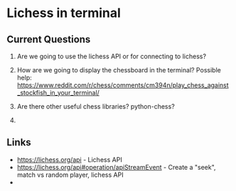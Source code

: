 # Lichess in terminal

## Current Questions

1. Are we going to use the lichess API or for connecting to lichess?
2. How are we going to display the chessboard in the terminal?
Possible help: https://www.reddit.com/r/chess/comments/cm394n/play_chess_against_stockfish_in_your_terminal/

3. Are there other useful chess libraries? python-chess?
4. 

## Links 
* https://lichess.org/api - Lichess API
* https://lichess.org/api#operation/apiStreamEvent - Create a "seek", match vs random player, lichess API
* 